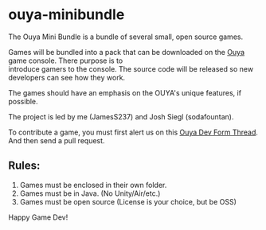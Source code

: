 ouya-minibundle 
========== 
 
The Ouya Mini Bundle is a bundle of several small, open source games. 
 
Games will be bundled into a pack that can be downloaded on the [Ouya](http://ouya.tv) game console. There purpose is to  
introduce gamers to the console. The source code will be released so new developers can see how they work. 
 
The games should have an emphasis on the OUYA's unique features, if possible. 
 
The project is led by me (JamesS237) and Josh Siegl (sodafountan). 
 
To contribute a game, you must first alert us on this [Ouya Dev Form Thread](http://forums.ouya.tv/discussion/432/lets-do-a-bundle). 
And then send a pull request. 
 
Rules: 
------ 
1. Games must be enclosed in their own folder. 
2. Games must be in Java. (No Unity/Air/etc.) 
3. Games must be open source (License is your choice, but be OSS)
 
Happy Game Dev!
